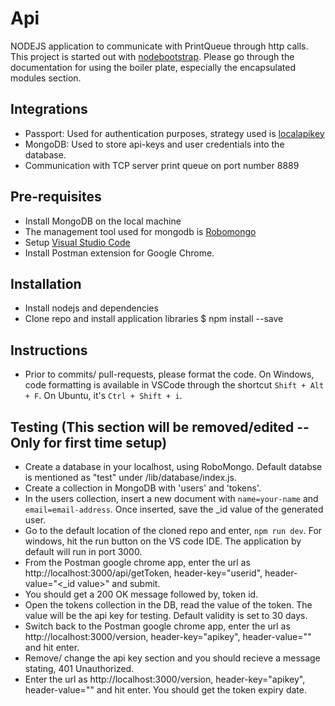# Api
NODEJS application to communicate with PrintQueue through http calls. This project is started out with [nodebootstrap](http://nodebootstrap.io/). 
Please go through the documentation for using the boiler plate, especially the encapsulated modules section.

## Integrations
* Passport: Used for authentication purposes, strategy used is [localapikey](https://www.npmjs.com/package/passport-localapikey-update)
* MongoDB: Used to store api-keys and user credentials into the database.
* Communication with TCP server print queue on port number 8889

## Pre-requisites
* Install MongoDB on the local machine
* The management tool used for mongodb is [Robomongo](https://robomongo.org/)
* Setup [Visual Studio Code](https://code.visualstudio.com/) 
* Install Postman extension for Google Chrome. 

## Installation
* Install nodejs and dependencies
* Clone repo and install application libraries
    $ npm install --save 
    
## Instructions
* Prior to commits/ pull-requests, please format the code. 
On Windows, code formatting is available in VSCode through the shortcut `Shift + Alt + F`.
On Ubuntu, it's `Ctrl + Shift + i`.
    
## Testing (This section will be removed/edited -- Only for first time setup)
* Create a database in your localhost, using RoboMongo. Default databse is mentioned as "test" under /lib/database/index.js.
* Create a collection in MongoDB with 'users' and 'tokens'.
* In the users collection, insert a new document with ```name=your-name``` and ```email=email-address```. Once inserted, save the _id value of the generated user.
* Go to the default location of the cloned repo and enter, ```npm run dev```. For windows, hit the run button on the VS code IDE. The application by default will run in port 3000.
* From the Postman google chrome app, enter the url as http://localhost:3000/api/getToken, header-key="userid", header-value="<_id value>" and submit.
* You should get a 200 OK message followed by, token id. 
* Open the tokens collection in the DB, read the value of the token. The value will be the api key for testing. Default validity is set to 30 days.
* Switch back to the Postman google chrome app, enter the url as http://localhost:3000/version, header-key="apikey", header-value="<token value>" and hit enter.
* Remove/ change the api key section and you should recieve a message stating, 401 Unauthorized.
* Enter the url as http://localhost:3000/version, header-key="apikey", header-value="<token value>" and hit enter. You should get the token expiry date. 
